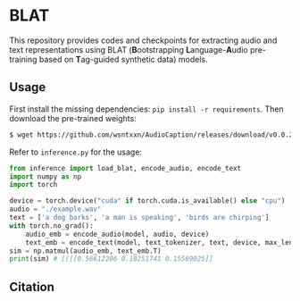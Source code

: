 # BLAT

This repository provides codes and checkpoints for extracting audio and text representations using BLAT (**B**ootstrapping **L**anguage-**A**udio pre-training based on **T**ag-guided synthetic data) models.

## Usage

First install the missing dependencies: `pip install -r requirements`. Then download the pre-trained weights:
```bash
$ wget https://github.com/wsntxxn/AudioCaption/releases/download/v0.0.2/contrastive_pretrain_cnn14_bertm.pth -O checkpoints/blat_cnn14_bertm/model.pth
```

Refer to `inference.py` for the usage:
```python
from inference import load_blat, encode_audio, encode_text
import numpy as np
import torch

device = torch.device("cuda" if torch.cuda.is_available() else "cpu")
audio = "./example.wav"
text = ['a dog barks', 'a man is speaking', 'birds are chirping']
with torch.no_grad():
    audio_emb = encode_audio(model, audio, device)
    text_emb = encode_text(model, text_tokenizer, text, device, max_length)
sim = np.matmul(audio_emb, text_emb.T)
print(sim) # [[[[0.56612206 0.18251741 0.15569025]]
```

## Citation


